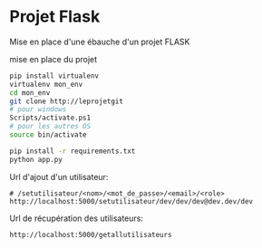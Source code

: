 # Projet Flask
Mise en place d'une ébauche d'un projet FLASK

mise en place du projet
```bash
pip install virtualenv
virtualenv mon_env
cd mon_env
git clone http://leprojetgit
# pour windows
Scripts/activate.ps1
# pour les autres OS
source bin/activate

pip install -r requirements.txt
python app.py
```
Url d'ajout d'un utilisateur:
```
# /setutilisateur/<nom>/<mot_de_passe>/<email>/<role>
http://localhost:5000/setutilisateur/dev/dev/dev@dev.dev/dev
```
Url de récupération des utilisateurs:
```
http://localhost:5000/getallutilisateurs
```
